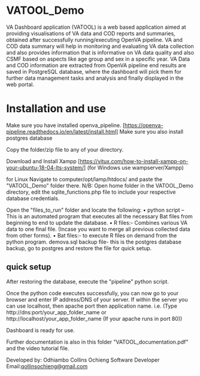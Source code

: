 # VATOOL_Demo

VA Dashboard application (VATOOL) is a web based application aimed at providing visualisations of VA data and COD reports and summaries, obtained after successfully running/executing OpenVA pipeline. VA and COD data summary will help in monitoring and evaluating VA data collection and also provides information that is informative on VA data quality and also CSMF based on aspects like age group and sex in a specific year. VA Data and COD information are extracted from OpenVA pipeline end results are saved in PostgreSQL database, where the dashboard will pick them for further data management tasks and analysis and finally displayed in the web portal. 

# Installation and use
Make sure you have installed openva_pipeline. [https://openva-pipeline.readthedocs.io/en/latest/install.html]
Make sure you also install postgres database

Copy the folder/zip file to any of your directory.

Download and Install Xampp [https://vitux.com/how-to-install-xampp-on-your-ubuntu-18-04-lts-system/] (for Windows use wampserver/Xampp)

for Linux
Navigate to computer/opt/lamp/htdocs/ and paste the "VATOOL_Demo" folder there.
N/B: Open home folder in the VATOOL_Demo directory, edit the sqlite_functions.php file to include your respective database credentials.


Open the "files_to_run" folder and locate the following:
•	python script – This is an automated program that executes all the necessary Bat files from beginning to end to update the database. 
•	R files:- Combines various VA data to one final file. (Incase you want to merge all previous collected data from other forms).
•	Bat files:- to execute R files on demand from the python program.
demova.sql backup file- this is the postgres database backup, go to postgres and restore the file for quick setup.


## quick setup 
After restoring the database, execute the "pipeline" python script.

Once the python code executes successfully, you can now go to your browser and enter IP address/DNS of your server. If within the server you can use localhost, then apache port then application name. i.e. (Type http://dns:port/your_app_folder_name or http://localhost/your_app_folder_name (If your apache runs in port 80))


Dashboard is ready for use.

Further documentation is also in this folder "VATOOL_documentation.pdf" and the video tutorial file.

Developed by:
Odhiambo Collins Ochieng
Software Developer
Email:qollinsochieng@gmail.com
